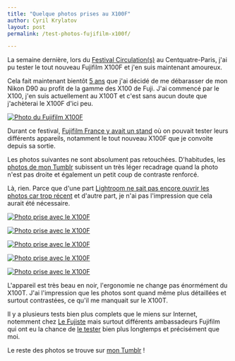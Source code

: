 ```yaml
---
title: "Quelque photos prises au X100F"
author: Cyril Krylatov
layout: post
permalink: /test-photos-fujifilm-x100f/

---
```


La semaine dernière, lors du [Festival Circulation(s)](http://www.festival-circulations.com/) au Centquatre-Paris, j'ai pu tester le tout nouveau Fujifilm X100F et j'en suis maintenant amoureux.

<!--more-->

Cela fait maintenant bientôt [5 ans](http://blog.cyrilou.me/2012/03/21/le-bel-objet/) que j'ai décidé de me débarasser de mon Nikon D90 au profit de la gamme des X100 de Fuji. J'ai commencé par le X100, j'en suis actuellement au X100T et c'est sans aucun doute que j'achèterai le X100F d'ici peu.

[![Photo du Fujifilm X100F](https://pbs.twimg.com/media/C49WlErWIAA5deD.jpg:large "Photo du Fujifilm X100F")](https://twitter.com/IAmNotCyril/status/832979663379116032)

Durant ce festival, [Fujifilm France y avait un stand](https://twitter.com/fujifilmfrance/status/832891112113176576) où on pouvait tester leurs différents appareils, notamment le tout nouveau X100F que je convoite depuis sa sortie.

Les photos suivantes ne sont absolument pas retouchées. D'habitudes, les [photos de mon Tumblr](http://lesphotosdecyril.tumblr.com/) subissent un très léger recadrage quand la photo n'est pas droite et également un petit coup de contraste renforcé.

Là, rien. Parce que d'une part [Lightroom ne sait pas encore ouvrir les photos car trop récent](https://forums.adobe.com/thread/2282532) et d'autre part, je n'ai pas l'impression que cela aurait été nécessaire.

[![Photo prise avec le X100F](http://68.media.tumblr.com/9c96b65cc9b05f1120fd8da3fc7845b3/tumblr_olxdnwIyRs1qih5yzo1_1280.jpg "Photo prise avec le X100F")](http://lesphotosdecyril.tumblr.com/post/157686719035)

[![Photo prise avec le X100F](http://68.media.tumblr.com/a27d651b730ef7525981ddd26a18953f/tumblr_olxdnrSi761qih5yzo1_1280.jpg "Photo prise avec le X100F")](http://lesphotosdecyril.tumblr.com/post/157686717745)

[![Photo prise avec le X100F](http://68.media.tumblr.com/8b1e2528de4530ebdc1325648c75e5dd/tumblr_olxdo0ht5M1qih5yzo1_1280.jpg "Photo prise avec le X100F")](http://lesphotosdecyril.tumblr.com/post/157686720250)

[![Photo prise avec le X100F](http://68.media.tumblr.com/bea35ab1259e5b968de26a9cf77f14de/tumblr_olxdodovyR1qih5yzo1_1280.jpg "Photo prise avec le X100F")](http://lesphotosdecyril.tumblr.com/post/157686724190)

[![Photo prise avec le X100F](http://68.media.tumblr.com/71ad555b6c45d407143f23c4e99ece2f/tumblr_olxdolUbcO1qih5yzo1_1280.jpg "Photo prise avec le X100F")](http://lesphotosdecyril.tumblr.com/post/157686726825)

L'appareil est très beau en noir, l'ergonomie ne change pas énormément du X100T. J'ai l'impression que les photos sont quand même plus détaillées et surtout contrastées, ce qu'il me manquait sur le X100T.

Il y a plusieurs tests bien plus complets que le miens sur Internet, notemment chez [Le Fujiste](http://www.lefujiste.com/x100f-test-terrain/) mais surtout différents ambassadeurs Fujifilm qui ont eu la chance de [le tester](http://fujifilm-x.com/cameras/x100f/) bien plus longtemps et précisément que moi.

Le reste des photos se trouve sur [mon Tumblr](http://lesphotosdecyril.tumblr.com/) !
